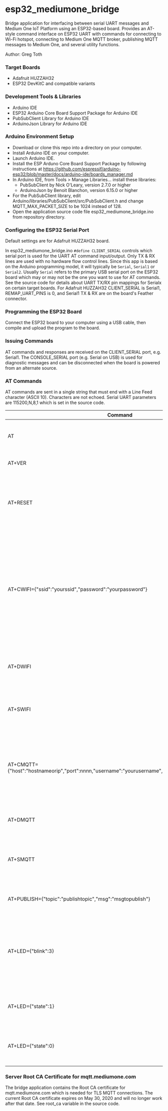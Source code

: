 # esp32_mediumone_bridge

Bridge application for interfacing between serial UART messages and Medium One IoT Platform using an ESP32-based board. Provides an AT-style command interface on ESP32 UART with commands for connecting to Wi-Fi hotspot, connecting to Medium One MQTT broker, publishing MQTT messages to Medium One, and several utility functions.

Author: Greg Toth

### Target Boards

* Adafruit HUZZAH32
* ESP32 DevKitC and compatible variants

### Development Tools & Libraries

* Arduino IDE
* ESP32 Arduino Core Board Support Package for Arduino IDE
* PubSubClient Library for Arduino IDE
* ArduinoJson Library for Arduino IDE

### Arduino Environment Setup

* Download or clone this repo into a directory on your computer.
* Install Arduino IDE on your computer.
* Launch Arduino IDE.
* Install the ESP Arduno Core Board Support Package by following instructions at https://github.com/espressif/arduino-esp32/blob/master/docs/arduino-ide/boards_manager.md
* In Arduino IDE, from Tools > Manage Libraries... install these libraries:
    * PubSubClient by Nick O'Leary, version 2.7.0 or higher
    * ArduinoJson by Benoit Blanchon, version 6.15.0 or higher
* For the PubSubClient library, edit Arduino/libraries/PubSubClient/src/PubSubClient.h and change MQTT_MAX_PACKET_SIZE to be 1024 instead of 128.
* Open the application source code file esp32_mediumone_bridge.ino from repository directory.

### Configuring the ESP32 Serial Port

Default settings are for Adafruit HUZZAH32 board.

In esp32_mediumone_bridge.ino ```#define CLIENT_SERIAL``` controls which serial port is used for the UART AT command input/output. Only TX & RX lines are used with no hardware flow control lines. Since this app is based on the Arduino programming model, it will typically be ```Serial```, ```Serial1``` or ```Serial2```. Usually ```Serial``` refers to the primary USB serial port on the ESP32 board which may or may not be the one you want to use for AT commands. See the source code for details about UART TX/RX pin mappings for Serialx on certain target boards. For Adafruit HUZZAH32 CLIENT_SERIAL is Serial1, REMAP_UART_PINS is 0, and Serial1 TX & RX are on the board's Feather connector.

### Programming the ESP32 Board

Connect the ESP32 board to your computer using a USB cable, then compile and upload the program to the board.

### Issuing Commands

AT commands and responses are received on the CLIENT_SERIAL port, e.g. Serial1. The CONSOLE_SERIAL port (e.g. Serial on USB) is used for diagnostic messages and can be disconnected when the board is powered from an alternate source.

### AT Commands

AT commands are sent in a single string that must end with a Line Feed character (ASCII 10). Characters are not echoed. Serial UART parameters are 115200,N,8,1 which is set in the source code.

| Command | Description |
|---------|-------------|
| AT | Returns OK. Useful for verifying bridge is responding.
| AT+VER | Returns firmware version.
| AT+RESET | Reset entire bridge application. Disconnects any current connections and forgets any credentials.
| AT+CWIFI={"ssid":"yourssid","password":"yourpassword"} | Connect to Wi-Fi access point. Password can be omitted or left blank if there is no password. Returns OK message if successfully connected or ERROR message if cannot connect.
| AT+DWIFI | Disconnect from Wi-Fi access point, if currently connected.
| AT+SWIFI | Get status of Wi-Fi connection. Returns OK followed by connection status.
| AT+CMQTT={"host":"hostnameorip","port":nnnn,"username":"yourusername","password":"yourpassword"} | Connect to MQTT broker at hostname and port number using specified username and password.
| AT+DMQTT | Disconnect from MQTT broker, if currently connected.
| AT+SMQTT | Get status of MQTT connection. Returns OK followed by connection status.
| AT+PUBLISH={"topic":"publishtopic","msg":"msgtopublish"} | Publish message to connected MQTT broker.
| AT+LED={"blink":3} | Blink LED 3 times (for ESP32 boards that have onboard LED). Other values besides 3 can be used.
| AT+LED={"state":1} | Turn LED on (for ESP32 boards that have onboard LED).
| AT+LED={"state":0} | Turn LED off (for ESP32 boards that have onboard LED).

### Server Root CA Certificate for mqtt.mediumone.com

The bridge application contains the Root CA certificate for mqtt.mediumone.com which is needed for TLS MQTT connections. The current Root CA certificate expires on May 30, 2020 and will no longer work after that date. See root_ca variable in the source code.

